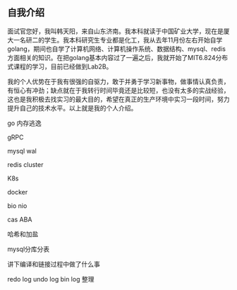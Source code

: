 ## 自我介绍

​		面试官您好，我叫韩天阳，来自山东济南。我本科就读于中国矿业大学，现在是厦大一名研二的学生。我本科研究生专业都是化工，我从去年11月份左右开始自学golang，期间也自学了计算机网络、计算机操作系统、数据结构、mysql、redis方面相关的知识。在把golang基本内容过了一遍之后，我就开始了MIT6.824分布式课程的学习，目前已经做到Lab2B。

​		我的个人优势在于我有很强的自驱力，敢于并勇于学习新事物，做事情认真负责，有恒心有冲劲；缺点就在于我转行时间毕竟还是比较短，也没有太多的实战经验，这也是我积极去找实习的最大目的，希望在真正的生产环境中实习一段时间，努力提升自己的技术水平。以上就是我的个人介绍。



go 内存逃逸

gRPC





mysql wal

redis cluster

K8s

docker

bio nio

cas ABA

哈希和加盐

mysql分库分表

讲下编译和链接过程中做了什么事

redo log undo log bin log 整理

